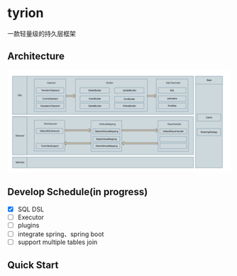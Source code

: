 # tyrion

一款轻量级的持久层框架  

## Architecture

![](imgs/design.png)


## Develop Schedule(in progress)
- [x] SQL DSL
- [ ] Executor
- [ ] plugins 
- [ ] integrate spring、spring boot
- [ ] support multiple tables join

## Quick Start




